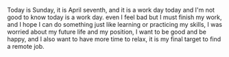 Today is Sunday, it is April seventh, and it is a work day today and I'm not good to know today is a work day. even I feel bad but I must finish my work, and I hope I can do something just like learning or practicing my skills, I was worried about my future life and my position, I want to be good and be happy, and I also want to have more time to relax, it is my final target to find a remote job.